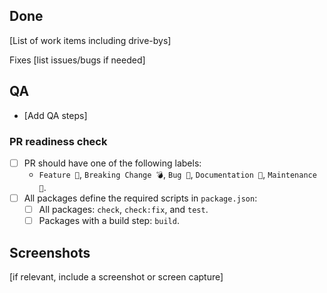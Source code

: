 ## Done

[List of work items including drive-bys]

Fixes [list issues/bugs if needed]

## QA

- [Add QA steps]

### PR readiness check

- [ ] PR should have one of the following labels:
  - `Feature 🎁`, `Breaking Change 💣`, `Bug 🐛`, `Documentation 📝`, `Maintenance 🔨`.
- [ ] All packages define the required scripts in `package.json`:
  - [ ] All packages: `check`, `check:fix`, and `test`.
  - [ ] Packages with a build step: `build`.

## Screenshots

[if relevant, include a screenshot or screen capture]
